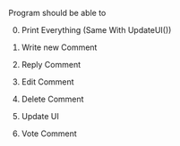 Program should be able to

0. Print Everything (Same With UpdateUI())

1. Write new Comment

2. Reply Comment

3. Edit Comment

4. Delete Comment

5. Update UI

6. Vote Comment